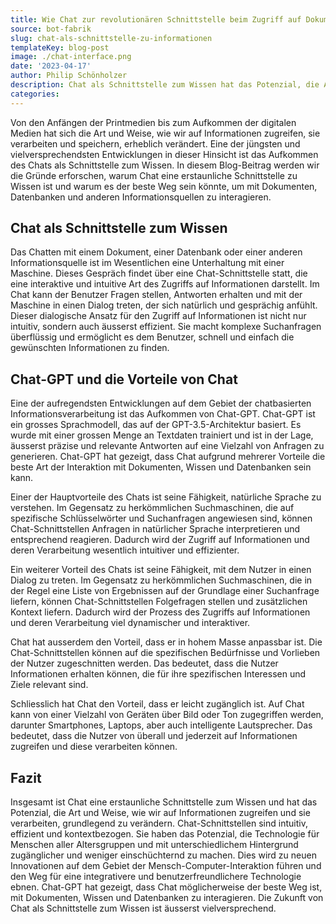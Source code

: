```yaml
---
title: Wie Chat zur revolutionären Schnittstelle beim Zugriff auf Dokumente, Datenbanken und Wissen wird
source: bot-fabrik
slug: chat-als-schnittstelle-zu-informationen
templateKey: blog-post
image: ./chat-interface.png
date: '2023-04-17'
author: Philip Schönholzer
description: Chat als Schnittstelle zum Wissen hat das Potenzial, die Art und Weise, wie wir auf Informationen zugreifen und sie verarbeiten, grundlegend zu verändern. Chat-GPT hat gezeigt, dass Chat möglicherweise der beste Weg ist, mit Dokumenten, Wissen und Datenbanken zu interagieren.
categories:
---
```


Von den Anfängen der Printmedien bis zum Aufkommen der digitalen Medien hat sich die Art und Weise, wie wir auf Informationen zugreifen, sie verarbeiten und speichern, erheblich verändert. Eine der jüngsten und vielversprechendsten Entwicklungen in dieser Hinsicht ist das Aufkommen des Chats als Schnittstelle zum Wissen. In diesem Blog-Beitrag werden wir die Gründe erforschen, warum Chat eine erstaunliche Schnittstelle zu Wissen ist und warum es der beste Weg sein könnte, um mit Dokumenten, Datenbanken und anderen Informationsquellen zu interagieren.

## Chat als Schnittstelle zum Wissen

Das Chatten mit einem Dokument, einer Datenbank oder einer anderen Informationsquelle ist im Wesentlichen eine Unterhaltung mit einer Maschine. Dieses Gespräch findet über eine Chat-Schnittstelle statt, die eine interaktive und intuitive Art des Zugriffs auf Informationen darstellt. Im Chat kann der Benutzer Fragen stellen, Antworten erhalten und mit der Maschine in einen Dialog treten, der sich natürlich und gesprächig anfühlt. Dieser dialogische Ansatz für den Zugriff auf Informationen ist nicht nur intuitiv, sondern auch äusserst effizient. Sie macht komplexe Suchanfragen überflüssig und ermöglicht es dem Benutzer, schnell und einfach die gewünschten Informationen zu finden.

## Chat-GPT und die Vorteile von Chat

Eine der aufregendsten Entwicklungen auf dem Gebiet der chatbasierten Informationsverarbeitung ist das Aufkommen von Chat-GPT. Chat-GPT ist ein grosses Sprachmodell, das auf der GPT-3.5-Architektur basiert. Es wurde mit einer grossen Menge an Textdaten trainiert und ist in der Lage, äusserst präzise und relevante Antworten auf eine Vielzahl von Anfragen zu generieren. Chat-GPT hat gezeigt, dass Chat aufgrund mehrerer Vorteile die beste Art der Interaktion mit Dokumenten, Wissen und Datenbanken sein kann.

Einer der Hauptvorteile des Chats ist seine Fähigkeit, natürliche Sprache zu verstehen. Im Gegensatz zu herkömmlichen Suchmaschinen, die auf spezifische Schlüsselwörter und Suchanfragen angewiesen sind, können Chat-Schnittstellen Anfragen in natürlicher Sprache interpretieren und entsprechend reagieren. Dadurch wird der Zugriff auf Informationen und deren Verarbeitung wesentlich intuitiver und effizienter.

Ein weiterer Vorteil des Chats ist seine Fähigkeit, mit dem Nutzer in einen Dialog zu treten. Im Gegensatz zu herkömmlichen Suchmaschinen, die in der Regel eine Liste von Ergebnissen auf der Grundlage einer Suchanfrage liefern, können Chat-Schnittstellen Folgefragen stellen und zusätzlichen Kontext liefern. Dadurch wird der Prozess des Zugriffs auf Informationen und deren Verarbeitung viel dynamischer und interaktiver.

Chat hat ausserdem den Vorteil, dass er in hohem Masse anpassbar ist. Die Chat-Schnittstellen können auf die spezifischen Bedürfnisse und Vorlieben der Nutzer zugeschnitten werden. Das bedeutet, dass die Nutzer Informationen erhalten können, die für ihre spezifischen Interessen und Ziele relevant sind.

Schliesslich hat Chat den Vorteil, dass er leicht zugänglich ist. Auf Chat kann von einer Vielzahl von Geräten über Bild oder Ton zugegriffen werden, darunter Smartphones, Laptops, aber auch intelligente Lautsprecher. Das bedeutet, dass die Nutzer von überall und jederzeit auf Informationen zugreifen und diese verarbeiten können.

## Fazit

Insgesamt ist Chat eine erstaunliche Schnittstelle zum Wissen und hat das Potenzial, die Art und Weise, wie wir auf Informationen zugreifen und sie verarbeiten, grundlegend zu verändern. Chat-Schnittstellen sind intuitiv, effizient und kontextbezogen. Sie haben das Potenzial, die Technologie für Menschen aller Altersgruppen und mit unterschiedlichem Hintergrund zugänglicher und weniger einschüchternd zu machen. Dies wird zu neuen Innovationen auf dem Gebiet der Mensch-Computer-Interaktion führen und den Weg für eine integrativere und benutzerfreundlichere Technologie ebnen. Chat-GPT hat gezeigt, dass Chat möglicherweise der beste Weg ist, mit Dokumenten, Wissen und Datenbanken zu interagieren. Die Zukunft von Chat als Schnittstelle zum Wissen ist äusserst vielversprechend.
